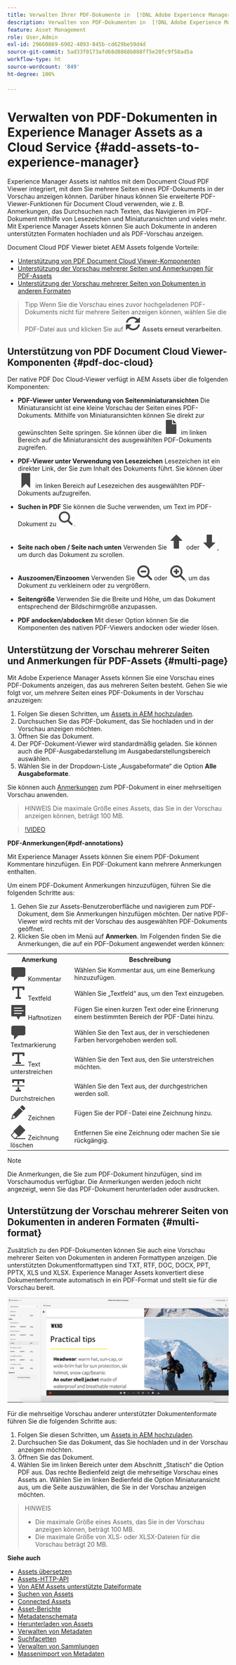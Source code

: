```yaml
---
title: Verwalten Ihrer PDF-Dokumente in  [!DNL Adobe Experience Manager].
description: Verwalten von PDF-Dokumenten in  [!DNL Adobe Experience Manager]  as a  [!DNL Cloud Service].
feature: Asset Management
role: User,Admin
exl-id: 29660869-6902-4093-845b-cd629be59d4d
source-git-commit: 5ad33f0173afd68d8868b088ff5e20fc9f58ad5a
workflow-type: ht
source-wordcount: '849'
ht-degree: 100%

---
```


# Verwalten von PDF-Dokumenten in Experience Manager Assets as a Cloud Service {#add-assets-to-experience-manager}

Experience Manager Assets ist nahtlos mit dem Document Cloud PDF Viewer integriert, mit dem Sie mehrere Seiten eines PDF-Dokuments in der Vorschau anzeigen können. Darüber hinaus können Sie erweiterte PDF-Viewer-Funktionen für Document Cloud verwenden, wie z. B. Anmerkungen, das Durchsuchen nach Texten, das Navigieren im PDF-Dokument mithilfe von Lesezeichen und Miniaturansichten und vieles mehr. Mit Experience Manager Assets können Sie auch Dokumente in anderen unterstützten Formaten hochladen und als PDF-Vorschau anzeigen.

Document Cloud PDF Viewer bietet AEM Assets folgende Vorteile:
* [Unterstützung von PDF Document Cloud Viewer-Komponenten](#pdf-doc-cloud)
* [Unterstützung der Vorschau mehrerer Seiten und Anmerkungen für PDF-Assets](#multi-page)
* [Unterstützung der Vorschau mehrerer Seiten von Dokumenten in anderen Formaten](#multi-format)

> Tipp
> Wenn Sie die Vorschau eines zuvor hochgeladenen PDF-Dokuments nicht für mehrere Seiten anzeigen können, wählen Sie die PDF-Datei aus und klicken Sie auf **![Neuverarbeitung](/help/assets/assets/Reprocess.svg) Assets erneut verarbeiten**.
>

## Unterstützung von PDF Document Cloud Viewer-Komponenten {#pdf-doc-cloud}

Der native PDF Doc Cloud-Viewer verfügt in AEM Assets über die folgenden Komponenten:

* **PDF-Viewer unter Verwendung von Seitenminiaturansichten** Die Miniaturansicht ist eine kleine Vorschau der Seiten eines PDF-Dokuments. Mithilfe von Miniaturansichten können Sie direkt zur gewünschten Seite springen. Sie können über die ![Miniaturansicht](/help/assets/assets/thumbnail.svg) im linken Bereich auf die Miniaturansicht des ausgewählten PDF-Dokuments zugreifen.

* **PDF-Viewer unter Verwendung von Lesezeichen** Lesezeichen ist ein direkter Link, der Sie zum Inhalt des Dokuments führt. Sie können über ![Lesezeichen](/help/assets/assets/bookmark.svg) im linken Bereich auf Lesezeichen des ausgewählten PDF-Dokuments aufzugreifen.

* **Suchen in PDF** Sie können die Suche verwenden, um Text im PDF-Dokument zu ![suchen](/help/assets/assets/Search.svg).

* **Seite nach oben / Seite nach unten** Verwenden Sie ![Seite nach oben](/help/assets/assets/ArrowUp.svg) oder ![Seite nach unten](/help/assets/assets/ArrowDown.svg), um durch das Dokument zu scrollen.

* **Auszoomen/Einzoomen** Verwenden Sie ![Auszoomen](/help/assets/assets/ZoomOut.svg) oder ![Einzoomen](/help/assets/assets/ZoomIn.svg), um das Dokument zu verkleinern oder zu vergrößern.

* **Seitengröße** Verwenden Sie die Breite und Höhe, um das Dokument entsprechend der Bildschirmgröße anzupassen.

* **PDF andocken/abdocken** Mit dieser Option können Sie die Komponenten des nativen PDF-Viewers andocken oder wieder lösen.

## Unterstützung der Vorschau mehrerer Seiten und Anmerkungen für PDF-Assets {#multi-page}

Mit Adobe Experience Manager Assets können Sie eine Vorschau eines PDF-Dokuments anzeigen, das aus mehreren Seiten besteht. Gehen Sie wie folgt vor, um mehrere Seiten eines PDF-Dokuments in der Vorschau anzuzeigen:

1. Folgen Sie diesen Schritten, um [Assets in AEM hochzuladen](https://experienceleague.adobe.com/docs/experience-manager-cloud-service/content/assets/manage/add-assets.html?lang=de).
1. Durchsuchen Sie das PDF-Dokument, das Sie hochladen und in der Vorschau anzeigen möchten.
1. Öffnen Sie das Dokument.
1. Der PDF-Dokument-Viewer wird standardmäßig geladen. Sie können auch die PDF-Ausgabedarstellung im Ausgabedarstellungsbereich auswählen.
1. Wählen Sie in der Dropdown-Liste „Ausgabeformate“ die Option **Alle Ausgabeformate**.

Sie können auch [Anmerkungen](#pdf-annotations) zum PDF-Dokument in einer mehrseitigen Vorschau anwenden.

> HINWEIS
> Die maximale Größe eines Assets, das Sie in der Vorschau anzeigen können, beträgt 100 MB.
>

>[!VIDEO](https://video.tv.adobe.com/v/3409355)

<!--
![Multi-page Preview](/help/assets/assets/multi-page.png)
-->

**PDF-Anmerkungen{#pdf-annotations}**

Mit Experience Manager Assets können Sie einem PDF-Dokument Kommentare hinzufügen. Ein PDF-Dokument kann mehrere Anmerkungen enthalten.

Um einem PDF-Dokument Anmerkungen hinzuzufügen, führen Sie die folgenden Schritte aus:
1. Gehen Sie zur Assets-Benutzeroberfläche und navigieren zum PDF-Dokument, dem Sie Anmerkungen hinzufügen möchten. Der native PDF-Viewer wird rechts mit der Vorschau des ausgewählten PDF-Dokuments geöffnet.
1. Klicken Sie oben im Menü auf **Anmerken**.
Im Folgenden finden Sie die Anmerkungen, die auf ein PDF-Dokument angewendet werden können:

<table>
        <tr>
             <th> Anmerkung </th>
            <th> Beschreibung </th>
        </tr>
        <tr>
           <td> <img src="/help/assets/assets/Comment.svg"> Kommentar </td>
            <td> Wählen Sie Kommentar aus, um eine Bemerkung hinzuzufügen. </td>
        </tr>
        <tr>
            <td> <img src="/help/assets/assets/Text.svg"> Textfeld </td>
            <td> Wählen Sie „Textfeld“ aus, um den Text einzugeben. </td>
        </tr>
        <tr>
            <td> <img src="/help/assets/assets/Note.svg"> Haftnotizen </td>
            <td> Fügen Sie einen kurzen Text oder eine Erinnerung einem bestimmten Bereich der PDF-Datei hinzu. </td>
        </tr>
        <tr>
            <td> <img src="/help/assets/assets/Comment.svg"> Textmarkierung </td>
            <td> Wählen Sie den Text aus, der in verschiedenen Farben hervorgehoben werden soll. </td>
        </tr>
        <tr>
            <td> <img src="/help/assets/assets/TextUnderline.svg"> Text unterstreichen </td>
            <td> Wählen Sie den Text aus, den Sie unterstreichen möchten. </td>
        </tr>
        <tr>
            <td> <img src="/help/assets/assets/TextStrikethrough.svg"> Durchstreichen </td>
            <td> Wählen Sie den Text aus, der durchgestrichen werden soll. </td>
        </tr>
        <tr>
            <td> <img src="/help/assets/assets/Draw.svg"> Zeichnen </td>
            <td> Fügen Sie der PDF-Datei eine Zeichnung hinzu. </td>
        </tr>
        <tr>
            <td> <img src="/help/assets/assets/Erase.svg"> Zeichnung löschen </td>
             <td> Entfernen Sie eine Zeichnung oder machen Sie sie rückgängig. </td>
        </tr>
    </table>

>[!NOTE]
>
>Die Anmerkungen, die Sie zum PDF-Dokument hinzufügen, sind im Vorschaumodus verfügbar. Die Anmerkungen werden jedoch nicht angezeigt, wenn Sie das PDF-Dokument herunterladen oder ausdrucken.

## Unterstützung der Vorschau mehrerer Seiten von Dokumenten in anderen Formaten {#multi-format}

Zusätzlich zu den PDF-Dokumenten können Sie auch eine Vorschau mehrerer Seiten von Dokumenten in anderen Formattypen anzeigen. Die unterstützten Dokumentformattypen sind TXT, RTF, DOC, DOCX, PPT, PPTX, XLS und XLSX. Experience Manager Assets konvertiert diese Dokumentenformate automatisch in ein PDF-Format und stellt sie für die Vorschau bereit.

![Mehrseitige Vorschau von Dokumenten in anderen Formaten](/help/assets/assets/multi-page-other-formats.png)

Für die mehrseitige Vorschau anderer unterstützter Dokumentenformate führen Sie die folgenden Schritte aus:
1. Folgen Sie diesen Schritten, um [Assets in AEM hochzuladen](https://experienceleague.adobe.com/docs/experience-manager-cloud-service/content/assets/manage/add-assets.html?lang=de).
1. Durchsuchen Sie das Dokument, das Sie hochladen und in der Vorschau anzeigen möchten.
1. Öffnen Sie das Dokument.
1. Wählen Sie im linken Bereich unter dem Abschnitt „Statisch“ die Option PDF aus. Das rechte Bedienfeld zeigt die mehrseitige Vorschau eines Assets an. Wählen Sie im linken Bedienfeld die Option Miniaturansicht aus, um die Seite auszuwählen, die Sie in der Vorschau anzeigen möchten.

> HINWEIS
> * Die maximale Größe eines Assets, das Sie in der Vorschau anzeigen können, beträgt 100 MB.
> * Die maximale Größe von XLS- oder XLSX-Dateien für die Vorschau beträgt 20 MB.
>

**Siehe auch**

* [Assets übersetzen](translate-assets.md)
* [Assets-HTTP-API](mac-api-assets.md)
* [Von AEM Assets unterstützte Dateiformate](file-format-support.md)
* [Suchen von Assets](search-assets.md)
* [Connected Assets](use-assets-across-connected-assets-instances.md)
* [Asset-Berichte](asset-reports.md)
* [Metadatenschemata](metadata-schemas.md)
* [Herunterladen von Assets](download-assets-from-aem.md)
* [Verwalten von Metadaten](manage-metadata.md)
* [Suchfacetten](search-facets.md)
* [Verwalten von Sammlungen](manage-collections.md)
* [Massenimport von Metadaten](metadata-import-export.md)
